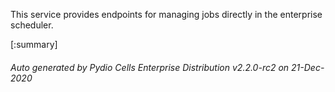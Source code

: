 






This service provides endpoints for managing jobs directly in the enterprise scheduler.

[:summary]

###### Auto generated by Pydio Cells Enterprise Distribution v2.2.0-rc2 on 21-Dec-2020

